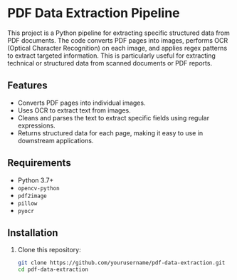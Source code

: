 # PDF Data Extraction Pipeline

This project is a Python pipeline for extracting specific structured data from PDF documents. The code converts PDF pages into images, performs OCR (Optical Character Recognition) on each image, and applies regex patterns to extract targeted information. This is particularly useful for extracting technical or structured data from scanned documents or PDF reports.

## Features

- Converts PDF pages into individual images.
- Uses OCR to extract text from images.
- Cleans and parses the text to extract specific fields using regular expressions.
- Returns structured data for each page, making it easy to use in downstream applications.

## Requirements

- Python 3.7+
- `opencv-python`
- `pdf2image`
- `pillow`
- `pyocr`

## Installation

1. Clone this repository:
   ```bash
   git clone https://github.com/yourusername/pdf-data-extraction.git
   cd pdf-data-extraction
   ```
